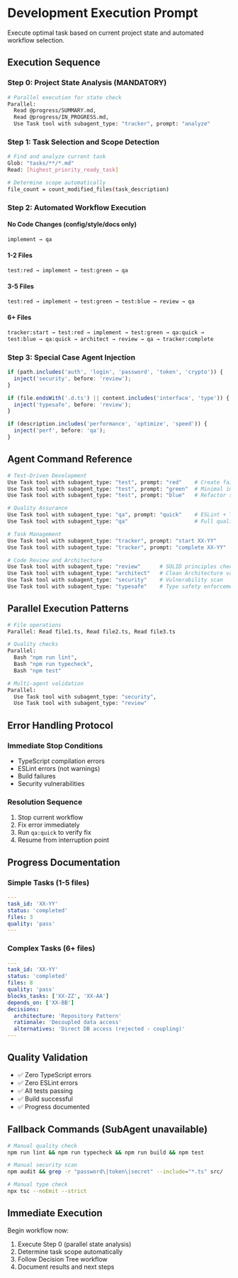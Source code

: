 # Development Execution Prompt

Execute optimal task based on current project state and automated workflow selection.

## Execution Sequence

### Step 0: Project State Analysis (MANDATORY)

```bash
# Parallel execution for state check
Parallel: 
  Read @progress/SUMMARY.md,
  Read @progress/IN_PROGRESS.md,
  Use Task tool with subagent_type: "tracker", prompt: "analyze"
```

### Step 1: Task Selection and Scope Detection

```bash
# Find and analyze current task
Glob: "tasks/**/*.md"
Read: [highest_priority_ready_task]

# Determine scope automatically
file_count = count_modified_files(task_description)
```

### Step 2: Automated Workflow Execution

#### No Code Changes (config/style/docs only)

```bash
implement → qa
```

#### 1-2 Files

```bash
test:red → implement → test:green → qa
```

#### 3-5 Files

```bash
test:red → implement → test:green → test:blue → review → qa
```

#### 6+ Files

```bash
tracker:start → test:red → implement → test:green → qa:quick → 
test:blue → qa:quick → architect → review → qa → tracker:complete
```

### Step 3: Special Case Agent Injection

```typescript
if (path.includes('auth', 'login', 'password', 'token', 'crypto')) {
  inject('security', before: 'review');
}

if (file.endsWith('.d.ts') || content.includes('interface', 'type')) {
  inject('typesafe', before: 'review');
}

if (description.includes('performance', 'optimize', 'speed')) {
  inject('perf', before: 'qa');
}
```

## Agent Command Reference

```bash
# Test-Driven Development
Use Task tool with subagent_type: "test", prompt: "red"    # Create failing test
Use Task tool with subagent_type: "test", prompt: "green"  # Minimal implementation
Use Task tool with subagent_type: "test", prompt: "blue"   # Refactor safely

# Quality Assurance
Use Task tool with subagent_type: "qa", prompt: "quick"    # ESLint + TypeScript only
Use Task tool with subagent_type: "qa"                     # Full quality check

# Task Management
Use Task tool with subagent_type: "tracker", prompt: "start XX-YY"
Use Task tool with subagent_type: "tracker", prompt: "complete XX-YY"

# Code Review and Architecture
Use Task tool with subagent_type: "review"      # SOLID principles check
Use Task tool with subagent_type: "architect"   # Clean Architecture validation
Use Task tool with subagent_type: "security"    # Vulnerability scan
Use Task tool with subagent_type: "typesafe"    # Type safety enforcement
```

## Parallel Execution Patterns

```bash
# File operations
Parallel: Read file1.ts, Read file2.ts, Read file3.ts

# Quality checks  
Parallel: 
  Bash "npm run lint",
  Bash "npm run typecheck", 
  Bash "npm test"

# Multi-agent validation
Parallel:
  Use Task tool with subagent_type: "security",
  Use Task tool with subagent_type: "review"
```

## Error Handling Protocol

### Immediate Stop Conditions

- TypeScript compilation errors
- ESLint errors (not warnings)
- Build failures
- Security vulnerabilities

### Resolution Sequence

1. Stop current workflow
2. Fix error immediately
3. Run `qa:quick` to verify fix
4. Resume from interruption point

## Progress Documentation

### Simple Tasks (1-5 files)

```yaml
---
task_id: 'XX-YY'
status: 'completed'
files: 3
quality: 'pass'
---
```

### Complex Tasks (6+ files)

```yaml
---
task_id: 'XX-YY' 
status: 'completed'
files: 8
quality: 'pass'
blocks_tasks: ['XX-ZZ', 'XX-AA']
depends_on: ['XX-BB']
decisions:
  architecture: 'Repository Pattern'
  rationale: 'Decoupled data access'
  alternatives: 'Direct DB access (rejected - coupling)'
---
```

## Quality Validation

- ✅ Zero TypeScript errors
- ✅ Zero ESLint errors  
- ✅ All tests passing
- ✅ Build successful
- ✅ Progress documented

## Fallback Commands (SubAgent unavailable)

```bash
# Manual quality check
npm run lint && npm run typecheck && npm run build && npm test

# Manual security scan
npm audit && grep -r "password\|token\|secret" --include="*.ts" src/

# Manual type check
npx tsc --noEmit --strict
```

## Immediate Execution

Begin workflow now:

1. Execute Step 0 (parallel state analysis)
2. Determine task scope automatically
3. Follow Decision Tree workflow
4. Document results and next steps
